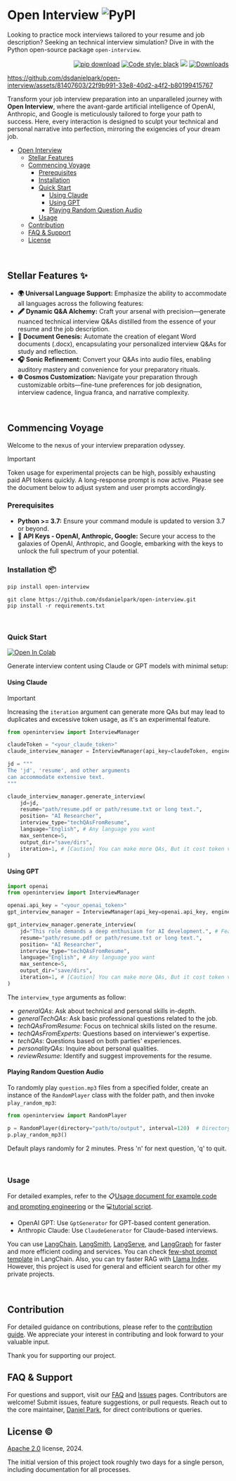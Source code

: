 # Open Interview <img alt="PyPI" src="https://img.shields.io/pypi/v/open-interview?color=black">

Looking to practice mock interviews tailored to your resume and job description? Seeking an technical interview simulation? 
Dive in with the Python open-source package `open-interview`. 




<p align="right">
  <a href="https://github.com/dsdanielpark/open-interview"><img alt="pip download" src="https://img.shields.io/badge/pip_install-open_interview-black"></a> 
  <a href="https://github.com/psf/black"><img alt="Code style: black" src="https://img.shields.io/badge/code%20style-black-000000.svg"></a>
  <a href="https://hits.seeyoufarm.com"><img src="https://hits.seeyoufarm.com/api/count/incr/badge.svg?url=https%3A%2F%2Fgithub.com%2Fdsdanielpark%2Fopen-interview%2F&count_bg=%23000000&title_bg=%23555555&icon=&icon_color=%23E7E7E7&title=hits&edge_flat=false"/></a>
  <a href="https://img.shields.io/pepy/dt/open-interview?logoColor=black"><img alt="Downloads" src="https://pepy.tech/badge/open-interview"></a>
  <!-- <a href="https://github.com/dsdanielpark/Gemini-API/stargazers"><img src="https://img.shields.io/github/stars/dsdanielpark/Gemini-API?style=social"></a> -->
</p>


https://github.com/dsdanielpark/open-interview/assets/81407603/22f9b991-33e8-40d2-a4f2-b80199415767




Transform your job interview preparation into an unparalleled journey with **Open Interview**, where the avant-garde artificial intelligence of OpenAI, Anthropic, and Google is meticulously tailored to forge your path to success. Here, every interaction is designed to sculpt your technical and personal narrative into perfection, mirroring the exigencies of your dream job.



- [Open Interview ](#open-interview-)
  - [Stellar Features](#stellar-features-)
  - [Commencing Voyage](#commencing-voyage)
    - [Prerequisites](#prerequisites)
    - [Installation](#installation-)
    - [Quick Start](#quick-start)
      - [Using Claude](#using-claude)
      - [Using GPT](#using-gpt)
      - [Playing Random Question Audio](#playing-random-question-audio)
    - [Usage](#usage)
  - [Contribution](#contribution)
  - [FAQ \& Support](#faq--support)
  - [License](#license-️)


<br>

## Stellar Features ✨
- **🌍 Universal Language Support:** Emphasize the ability to accommodate all languages across the following features:
- **🖋️ Dynamic Q&A Alchemy:** Craft your arsenal with precision—generate nuanced technical interview Q&As distilled from the essence of your resume and the job description.
- **📖 Document Genesis:** Automate the creation of elegant Word documents (.docx), encapsulating your personalized interview Q&As for study and reflection.
- **🎧 Sonic Refinement:** Convert your Q&As into audio files, enabling auditory mastery and convenience for your preparatory rituals.
- **🌐 Cosmos Customization:** Navigate your preparation through customizable orbits—fine-tune preferences for job designation, interview cadence, lingua franca, and narrative complexity.

<br>


## Commencing Voyage
Welcome to the nexus of your interview preparation odyssey.

> [!IMPORTANT] 
> Token usage for experimental projects can be high, possibly exhausting paid API tokens quickly. A long-response prompt is now active. Please see the document below to adjust system and user prompts accordingly.


### Prerequisites

- **Python >= 3.7:** Ensure your command module is updated to version 3.7 or beyond.
- **🔑 API Keys - OpenAI, Anthropic, Google:** Secure your access to the galaxies of OpenAI, Anthropic, and Google, embarking with the keys to unlock the full spectrum of your potential. 




### Installation 📦

```bash
pip install open-interview
```
```
git clone https://github.com/dsdanielpark/open-interview.git
pip install -r requirements.txt
```

<br>


### Quick Start   

[![Open In Colab](https://colab.research.google.com/assets/colab-badge.svg)](https://colab.research.google.com/drive/1NWCwuunRRR2C2b0vmYk6Tm-JxV4yzSt9#scrollTo=bebO3UiGbIaD) 





Generate interview content using Claude or GPT models with minimal setup:

#### Using Claude

> [!IMPORTANT] 
> Increasing the `iteration` argument can generate more QAs but may lead to duplicates and excessive token usage, as it's an experimental feature.


```python
from openinterview import InterviewManager

claudeToken = "<your_claude_token>"
claude_interview_manager = InterviewManager(api_key=claudeToken, engine="Claude")

jd = """
The 'jd', 'resume', and other arguments
can accommodate extensive text.
"""

claude_interview_manager.generate_interview(
    jd=jd,
    resume="path/resume.pdf or path/resume.txt or long text.",
    position= "AI Researcher",
    interview_type="techQAsFromResume",
    language="English", # Any language you want
    max_sentence=5,
    output_dir="save/dirs",
    iteration=1, # [Caution] You can make more QAs, But it cost token very fastly.
)
```

#### Using GPT

```python
import openai
from openinterview import InterviewManager

openai.api_key = "<your_openai_token>"
gpt_interview_manager = InterviewManager(api_key=openai.api_key, engine="GPT")

gpt_interview_manager.generate_interview(
    jd="This role demands a deep enthusiasm for AI development.", # Feasible for long text
    resume="path/resume.pdf or path/resume.txt or long text.",
    position= "AI Researcher",
    interview_type="techQAsFromResume",
    language="English", # Any language you want
    max_sentence=5,
    output_dir="save/dirs",
    iteration=1, # [Caution] You can make more QAs, But it cost token very fastly.
)
```



The `interview_type` arguments as follow:
  - *generalQAs*: Ask about technical and personal skills in-depth.
  - *generalTechQAs*: Ask basic professional questions related to the job.
  - *techQAsFromResume*: Focus on technical skills listed on the resume.
  - *techQAsFromExperts*: Questions based on interviewer's expertise.
  - *techQAs*: Questions based on both parties' experiences.
  - *personalityQAs*: Inquire about personal qualities.
  - *reviewResume*: Identify and suggest improvements for the resume.


#### Playing Random Question Audio

To randomly play `question.mp3` files from a specified folder, create an instance of the `RandomPlayer` class with the folder path, and then invoke `play_random_mp3`:

```python
from openinterview import RandomPlayer

p = RandomPlayer(directory="path/to/output", interval=120)  # Directory containing question.mp3 files
p.play_random_mp3()
```
Default plays randomly for 2 minutes. Press 'n' for next question, 'q' to quit.

<br>

### Usage

For detailed examples, refer to the 📋[Usage document for example code and prompting engineering](https://github.com/dsdanielpark/open-interview/blob/main/docs/usage.md) or the 💻[tutorial script](https://github.com/dsdanielpark/open-interview/blob/main/script/example.ipynb).

- OpenAI GPT: Use `GptGenerator` for GPT-based content generation.
- Anthropic Claude: Use `ClaudeGenerator` for Claude-based interviews.


You can use [LangChain](https://python.langchain.com/docs/get_started), [LangSmith](https://python.langchain.com/docs/langsmith/), [LangServe](https://python.langchain.com/docs/langserve), and [LangGraph](https://python.langchain.com/docs/langgraph) for faster and more efficient coding and services. You can check [few-shot prompt template](https://python.langchain.com/docs/modules/model_io/prompts/few_shot_examples) in LangChain. Also, you can try faster RAG with [Llama Index](https://www.llamaindex.ai/). However, this project is used for general and efficient search for other my private projects.

<br>

## Contribution
For detailed guidance on contributions, please refer to the [contribution guide](https://github.com/dsdanielpark/open-interview/blob/main/docs/contributions.md). We appreciate your interest in contributing and look forward to your valuable input. 

Thank you for supporting our project.

## FAQ & Support

For questions and support, visit our [FAQ](https://github.com/dsdanielpark/open-interview/blob/main/documents/faq.md) and [Issues](https://github.com/dsdanielpark/open-interview/issues) pages. Contributors are welcome! Submit issues, feature suggestions, or pull requests.
Reach out to the core maintainer, [Daniel Park](https://github.com/DSDanielPark), for direct contributions or queries.


## License ©️ 
[Apache 2.0](https://opensource.org/license/apache-2-0) license, 2024. 

The initial version of this project took roughly two days for a single person, including documentation for all processes.


